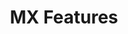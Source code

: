 ---
title: MX Features
layout: list-content-items.html
content-items:
  - type: section
    title: Access Manager
    items:
      - type: subsection
        title: Single User Without Whitelist
        items:
          - type: table
            headings:
              - text: 
              - text: MX 4.2
              - text: MX 4.4
              - text: MX 5.0
            rows:
              - cols:
                  - content: text
                    text: Mode Supported
                  - content: checked
                  - content: checked
                  - content: checked
      - type: subsection
        title: Single User with Whitelist
        items:
          - type: table
            headings:
              - text: 
              - text: MX 4.2
              - text: MX 4.4
              - text: MX 5.0
            rows:
              - cols:
                  - content: text
                    text: Set Verification Mode
                  - content: checked
                  - content: checked
                  - content: checked
              - cols:
                  - content: text
                    text: Add Application Signature
                  - content: checked
                  - content: checked
                  - content: checked
              - cols:
                  - content: text
                    text: Delete Application Signature
                  - content: checked
                  - content: checked
                  - content: checked
              - cols:
                  - content: text
                    text: Allow Application To Submit XML
                  - content: checked
                  - content: checked
                  - content: checked
              - cols:
                  - content: text
                    text: Disallow Application from Submitting XML
                  - content: checked
                  - content: checked
                  - content: checked
              - cols:
                  - content: text
                    text: Add No Whitelist Package
                  - content: checked
                  - content: checked
                  - content: checked
              - cols:
                  - content: text
                    text: Add Specified Whitelist Package(s)
                  - content: checked
                  - content: checked
                  - content: checked
              - cols:
                  - content: text
                    text: Delete No Whitelist Packages
                  - content: checked
                  - content: checked
                  - content: checked
              - cols:
                  - content: text
                    text: Delete Specified Whitelist Package(s)
                  - content: checked
                  - content: checked
                  - content: checked
              - cols:
                  - content: text
                    text: Delete All Whitelist Packages
                  - content: checked
                  - content: checked
                  - content: checked
              - cols:
                  - content: text
                    text: Full Access
                  - content: checked
                  - content: checked
                  - content: checked
              - cols:
                  - content: text
                    text: Reduced Access
                  - content: checked
                  - content: checked
                  - content: checked
  - type: section
    title: Analytics Manager
    items:
      - type: subsection
        title: Analytics
        items:
          - type: table
            headings:
              - text: 
              - text: MX 4.2
              - text: MX 4.4
              - text: MX 5.0
            rows:
              - cols:
                  - content: text
                    text: Enable
                  - content: none
                  - content: checked
                  - content: checked
              - cols:
                  - content: text
                    text: Disable
                  - content: none
                  - content: checked
                  - content: checked
      - type: subsection
        title: Transport Method
        items:
          - type: table
            headings:
              - text: 
              - text: MX 4.2
              - text: MX 4.4
              - text: MX 5.0
            rows:
              - cols:
                  - content: text
                    text: Cloud Transport
                  - content: none
                  - content: checked
                  - content: checked
              - cols:
                  - content: text
                    text: File Transport
                  - content: none
                  - content: checked
                  - content: checked
      - type: subsection
        title: GroupAction
        items:
          - type: table
            headings:
              - text: 
              - text: MX 4.2
              - text: MX 4.4
              - text: MX 5.0
            rows:
              - cols:
                  - content: text
                    text: WWAN Performance
                  - content: none
                  - content: checked
                  - content: checked
              - cols:
                  - content: text
                    text: WLAN Performance
                  - content: none
                  - content: checked
                  - content: checked
              - cols:
                  - content: text
                    text: Battery and CPU Status
                  - content: none
                  - content: checked
                  - content: checked
              - cols:
                  - content: text
                    text: System Information
                  - content: none
                  - content: checked
                  - content: checked
              - cols:
                  - content: text
                    text: GPS Information
                  - content: none
                  - content: checked
                  - content: checked
      - type: subsection
        title: Analytics Data Gathering Levels
        items:
          - type: table
            headings:
              - text: 
              - text: MX 4.2
              - text: MX 4.4
              - text: MX 5.0
            rows:
              - cols:
                  - content: text
                    text: None
                  - content: none
                  - content: checked
                  - content: checked
              - cols:
                  - content: text
                    text: Low
                  - content: none
                  - content: checked
                  - content: checked
              - cols:
                  - content: text
                    text: Medium
                  - content: none
                  - content: checked
                  - content: checked
              - cols:
                  - content: text
                    text: High
                  - content: none
                  - content: checked
                  - content: checked
  - type: section
    title: App Manager
    items:
      - type: subsection
        title: Application Management
        items:
          - type: table
            headings:
              - text: 
              - text: MX 4.2
              - text: MX 4.4
              - text: MX 5.0
            rows:
              - cols:
                  - content: text
                    text: Install Application
                  - content: checked
                  - content: checked
                  - content: checked
              - cols:
                  - content: text
                    text: Uninstall Application
                  - content: checked
                  - content: checked
                  - content: checked
              - cols:
                  - content: text
                    text: Uninstall Application
                  - content: checked
                  - content: checked
                  - content: checked
              - cols:
                  - content: text
                    text: Upgrade Application
                  - content: checked
                  - content: checked
                  - content: checked
              - cols:
                  - content: text
                    text: Set Default Launcher
                  - content: checked
                  - content: checked
                  - content: checked
              - cols:
                  - content: text
                    text: Enable Application
                  - content: checked
                  - content: checked
                  - content: checked
              - cols:
                  - content: text
                    text: Disable Application
                  - content: checked
                  - content: checked
                  - content: checked
              - cols:
                  - content: text
                    text: Clear Recent Apps List
                  - content: checked
                  - content: checked
                  - content: checked
      - type: subsection
        title: Protected List Management
        items:
          - type: table
            headings:
              - text: 
              - text: MX 4.2
              - text: MX 4.4
              - text: MX 5.0
            rows:
              - cols:
                  - content: text
                    text: Add Application to Protected List
                  - content: checked
                  - content: checked
                  - content: checked
              - cols:
                  - content: text
                    text: Remove Application from Protected List
                  - content: checked
                  - content: checked
                  - content: checked
              - cols:
                  - content: text
                    text: Remove All Applications from Protected List
                  - content: checked
                  - content: checked
                  - content: checked
      - type: subsection
        title: Application Info Management
        items:
          - type: table
            headings:
              - text: 
              - text: MX 4.2
              - text: MX 4.4
              - text: MX 5.0
            rows:
              - cols:
                  - content: text
                    text: Enable Access to App Info for All Applications
                  - content: checked
                  - content: checked
                  - content: checked
              - cols:
                  - content: text
                    text: Disable Access to App Info for All Applications
                  - content: checked
                  - content: checked
                  - content: checked
  - type: section
    title: Audio Vol Manager
    items:
      - type: subsection
        title: Mute/Vibrate State
        items:
          - type: table
            headings:
              - text: 
              - text: MX 4.2
              - text: MX 4.4
              - text: MX 5.0
            rows:
              - cols:
                  - content: text
                    text: Set the device to Mute/Vibrate/Unmute mode
                  - content: none
                  - content: checked
                  - content: checked
      - type: subsection
        title: Current Active Profile Action
        items:
          - type: table
            headings:
              - text: 
              - text: MX 4.2
              - text: MX 4.4
              - text: MX 5.0
            rows:
              - cols:
                  - content: text
                    text: Set an Audio UI Profile as the current Profile
                  - content: none
                  - content: checked
                  - content: checked
              - cols:
                  - content: text
                    text: Adjust to the Preset volume level of the current Profile
                  - content: none
                  - content: checked
                  - content: checked
              - cols:
                  - content: text
                    text: Set the FactoryPreset Profile as the current Profile
                  - content: none
                  - content: checked
                  - content: checked
      - type: subsection
        title: Audio UI Profile Actions
        items:
          - type: table
            headings:
              - text: 
              - text: MX 4.2
              - text: MX 4.4
              - text: MX 5.0
            rows:
              - cols:
                  - content: text
                    text: Add an Audio UI Profile
                  - content: none
                  - content: checked
                  - content: checked
              - cols:
                  - content: text
                    text: Remove an Audio UI Profile
                  - content: none
                  - content: checked
                  - content: checked
  - type: section
    title: Battery Manager
    items:
      - type: subsection
        title: Configure the battery decommission thresholds
        items:
          - type: table
            headings:
              - text: 
              - text: MX 4.2
              - text: MX 4.4
              - text: MX 5.0
            rows:
              - cols:
                  - content: text
                    text: Set the Battery Usage Decommissioned Threshold
                  - content: none
                  - content: checked
                  - content: checked
              - cols:
                  - content: text
                    text: Set the Battery Percentage Decommissioned Threshold
                  - content: none
                  - content: checked
                  - content: checked
  - type: section
    title: Browser Manager
    items:
      - type: subsection
        title: Configure Default Homepage
        items:
          - type: table
            headings:
              - text: 
              - text: MX 4.2
              - text: MX 4.4
              - text: MX 5.0
            rows:
              - cols:
                  - content: text
                    text: Set Default Homepage
                  - content: none
                  - content: checked
                  - content: checked
      - type: subsection
        title: Remember Passwords
        items:
          - type: table
            headings:
              - text: 
              - text: MX 4.2
              - text: MX 4.4
              - text: MX 5.0
            rows:
              - cols:
                  - content: text
                    text: Turn On
                  - content: none
                  - content: checked
                  - content: checked
              - cols:
                  - content: text
                    text: Turn Off
                  - content: none
                  - content: checked
                  - content: checked
      - type: subsection
        title: Save Form Data
        items:
          - type: table
            headings:
              - text: 
              - text: MX 4.2
              - text: MX 4.4
              - text: MX 5.0
            rows:
              - cols:
                  - content: text
                    text: Turn On
                  - content: none
                  - content: checked
                  - content: checked
              - cols:
                  - content: text
                    text: Turn Off
                  - content: none
                  - content: checked
                  - content: checked
  - type: section
    title: Camera Manager
    items:
      - type: subsection
        title: Use All Cameras
        items:
          - type: table
            headings:
              - text: 
              - text: MX 4.2
              - text: MX 4.4
              - text: MX 5.0
            rows:
              - cols:
                  - content: text
                    text: Enable
                  - content: none
                  - content: checked
                  - content: checked
              - cols:
                  - content: text
                    text: Disable
                  - content: none
                  - content: checked
                  - content: checked
      - type: subsection
        title: Use Front Cameras
        items:
          - type: table
            headings:
              - text: 
              - text: MX 4.2
              - text: MX 4.4
              - text: MX 5.0
            rows:
              - cols:
                  - content: text
                    text: Enable
                  - content: none
                  - content: checked
                  - content: checked
              - cols:
                  - content: text
                    text: Disable
                  - content: none
                  - content: checked
                  - content: checked
      - type: subsection
        title: Use Rear Cameras
        items:
          - type: table
            headings:
              - text: 
              - text: MX 4.2
              - text: MX 4.4
              - text: MX 5.0
            rows:
              - cols:
                  - content: text
                    text: Enable
                  - content: none
                  - content: checked
                  - content: checked
              - cols:
                  - content: text
                    text: Disable
                  - content: none
                  - content: checked
                  - content: checked
  - type: section
    title: Cellular Manager
    items:
      - type: subsection
        title: Data Roaming
        items:
          - type: table
            headings:
              - text: 
              - text: MX 4.2
              - text: MX 4.4
              - text: MX 5.0
            rows:
              - cols:
                  - content: text
                    text: Turn on
                  - content: none
                  - content: checked
                  - content: checked
              - cols:
                  - content: text
                    text: Turn Off
                  - content: none
                  - content: checked
                  - content: checked
              - cols:
                  - content: text
                    text: Enable
                  - content: none
                  - content: checked
                  - content: checked
              - cols:
                  - content: text
                    text: Disable
                  - content: none
                  - content: checked
                  - content: checked
      - type: subsection
        title: Background Data
        items:
          - type: table
            headings:
              - text: 
              - text: MX 4.2
              - text: MX 4.4
              - text: MX 5.0
            rows:
              - cols:
                  - content: text
                    text: Turn on
                  - content: none
                  - content: checked
                  - content: checked
              - cols:
                  - content: text
                    text: Turn Off
                  - content: none
                  - content: checked
                  - content: checked
              - cols:
                  - content: text
                    text: Enable
                  - content: none
                  - content: checked
                  - content: checked
              - cols:
                  - content: text
                    text: Disable
                  - content: none
                  - content: checked
                  - content: checked
  - type: section
    title: Certificate Manager
    items:
      - type: subsection
        title: Initialize KeyStore
        items:
          - type: table
            headings:
              - text: 
              - text: MX 4.2
              - text: MX 4.4
              - text: MX 5.0
            rows:
              - cols:
                  - content: text
                    text: Initialize Android KeyStore
                  - content: checked
                  - content: checked
                  - content: checked
      - type: subsection
        title: Install
        items:
          - type: table
            headings:
              - text: 
              - text: MX 4.2
              - text: MX 4.4
              - text: MX 5.0
            rows:
              - cols:
                  - content: text
                    text: Certificate Alias
                  - content: checked
                  - content: checked
                  - content: checked
              - cols:
                  - content: text
                    text: CA Certificate (.PEM)
                  - content: checked
                  - content: checked
                  - content: checked
              - cols:
                  - content: text
                    text: Client Certificate (.PEM)
                  - content: checked
                  - content: checked
                  - content: checked
              - cols:
                  - content: text
                    text: Client Certificate with Private key(.PFX file)
                  - content: checked
                  - content: checked
                  - content: checked
              - cols:
                  - content: text
                    text: Client Certificate with Private key(.P12 file)
                  - content: checked
                  - content: checked
                  - content: checked
              - cols:
                  - content: text
                    text: Client Certificate with Private key(.PKCS12 file)
                  - content: checked
                  - content: checked
                  - content: checked
              - cols:
                  - content: text
                    text: Reference Certificate File
                  - content: checked
                  - content: checked
                  - content: checked
              - cols:
                  - content: text
                    text: Private Key Password
                  - content: checked
                  - content: checked
                  - content: checked
              - cols:
                  - content: text
                    text: Automatically Adjust Clock
                  - content: checked
                  - content: checked
                  - content: checked
      - type: subsection
        title: Uninstall
        items:
          - type: table
            headings:
              - text: 
              - text: MX 4.2
              - text: MX 4.4
              - text: MX 5.0
            rows:
              - cols:
                  - content: text
                    text: Certificate Alias
                  - content: checked
                  - content: checked
                  - content: checked
              - cols:
                  - content: text
                    text: CA Certificate (.PEM)
                  - content: checked
                  - content: checked
                  - content: checked
              - cols:
                  - content: text
                    text: Client Certificate (.PEM)
                  - content: checked
                  - content: checked
                  - content: checked
              - cols:
                  - content: text
                    text: Client Certificate with Private key(.PFX file)
                  - content: checked
                  - content: checked
                  - content: checked
              - cols:
                  - content: text
                    text: Client Certificate with Private key(.P12 file)
                  - content: checked
                  - content: checked
                  - content: checked
              - cols:
                  - content: text
                    text: Client Certificate with Private key(.PKCS12 file)
                  - content: checked
                  - content: checked
                  - content: checked
  - type: section
    title: Clock
    items:
      - type: subsection
        title: Auto Time Configuration
        items:
          - type: table
            headings:
              - text: 
              - text: MX 4.2
              - text: MX 4.4
              - text: MX 5.0
            rows:
              - cols:
                  - content: text
                    text: Turn On
                  - content: checked
                  - content: checked
                  - content: checked
              - cols:
                  - content: text
                    text: Turn Off
                  - content: checked
                  - content: checked
                  - content: checked
              - cols:
                  - content: text
                    text: Set NTP Server
                  - content: checked
                  - content: checked
                  - content: checked
              - cols:
                  - content: text
                    text: Sync Interval
                  - content: checked
                  - content: checked
                  - content: checked
      - type: subsection
        title: Manual Time Configuration
        items:
          - type: table
            headings:
              - text: 
              - text: MX 4.2
              - text: MX 4.4
              - text: MX 5.0
            rows:
              - cols:
                  - content: text
                    text: Set date
                  - content: checked
                  - content: checked
                  - content: checked
              - cols:
                  - content: text
                    text: Set Time
                  - content: checked
                  - content: checked
                  - content: checked
              - cols:
                  - content: text
                    text: Set Timezone
                  - content: checked
                  - content: checked
                  - content: checked
  - type: section
    title: Component Manager
    items:
      - type: subsection
        title: Set the State of the Ethernet Component
        items:
          - type: table
            headings:
              - text: 
              - text: MX 4.2
              - text: MX 4.4
              - text: MX 5.0
            rows:
              - cols:
                  - content: text
                    text: Turn On
                  - content: none
                  - content: checked
                  - content: checked
              - cols:
                  - content: text
                    text: Turn Off
                  - content: none
                  - content: checked
                  - content: checked
      - type: subsection
        title: Enable or Disable Ethernet Usage
        items:
          - type: table
            headings:
              - text: 
              - text: MX 4.2
              - text: MX 4.4
              - text: MX 5.0
            rows:
              - cols:
                  - content: text
                    text: Enable
                  - content: none
                  - content: checked
                  - content: checked
              - cols:
                  - content: text
                    text: Disable
                  - content: none
                  - content: checked
                  - content: checked
  - type: section
    title: CSP Manager
    items:
      - type: subsection
        title: All
        items:
          - type: table
            headings:
              - text: 
              - text: MX 4.2
              - text: MX 4.4
              - text: MX 5.0
            rows:
              - cols:
                  - content: text
                    text: 
                  - content: checked
                  - content: checked
                  - content: checked
  - type: section
    title: DevAdmin 
    items:
      - type: subsection
        title: Screen Lock Timeout Interval
        items:
          - type: table
            headings:
              - text: 
              - text: MX 4.2
              - text: MX 4.4
              - text: MX 5.0
            rows:
              - cols:
                  - content: text
                    text: Change (1,15,30,60,120)
                  - content: none
                  - content: checked
                  - content: checked
      - type: subsection
        title: Install Apps form Unknown Sources
        items:
          - type: table
            headings:
              - text: 
              - text: MX 4.2
              - text: MX 4.4
              - text: MX 5.0
            rows:
              - cols:
                  - content: text
                    text: Turn On
                  - content: none
                  - content: checked
                  - content: checked
              - cols:
                  - content: text
                    text: Turn Off
                  - content: none
                  - content: checked
                  - content: checked
      - type: subsection
        title: Device Administration
        items:
          - type: table
            headings:
              - text: 
              - text: MX 4.2
              - text: MX 4.4
              - text: MX 5.0
            rows:
              - cols:
                  - content: text
                    text: Turn On
                  - content: none
                  - content: checked
                  - content: checked
              - cols:
                  - content: text
                    text: Turn Off
                  - content: none
                  - content: checked
                  - content: checked
  - type: section
    title: DHCP Option Manager 
    items:
      - type: subsection
        title: Host Name
        items:
          - type: table
            headings:
              - text: 
              - text: MX 4.2
              - text: MX 4.4
              - text: MX 5.0
            rows:
              - cols:
                  - content: text
                    text: Enable
                  - content: none
                  - content: checked
                  - content: checked
              - cols:
                  - content: text
                    text: Disable
                  - content: none
                  - content: checked
                  - content: checked
      - type: subsection
        title: User Class
        items:
          - type: table
            headings:
              - text: 
              - text: MX 4.2
              - text: MX 4.4
              - text: MX 5.0
            rows:
              - cols:
                  - content: text
                    text: Enable
                  - content: none
                  - content: checked
                  - content: checked
              - cols:
                  - content: text
                    text: Disable
                  - content: none
                  - content: checked
                  - content: checked
      - type: subsection
        title: Broadcast Address
        items:
          - type: table
            headings:
              - text: 
              - text: MX 4.2
              - text: MX 4.4
              - text: MX 5.0
            rows:
              - cols:
                  - content: text
                    text: Enable
                  - content: none
                  - content: checked
                  - content: checked
              - cols:
                  - content: text
                    text: Disable
                  - content: none
                  - content: checked
                  - content: checked
      - type: subsection
        title: NTP Server
        items:
          - type: table
            headings:
              - text: 
              - text: MX 4.2
              - text: MX 4.4
              - text: MX 5.0
            rows:
              - cols:
                  - content: text
                    text: Enable
                  - content: none
                  - content: checked
                  - content: checked
              - cols:
                  - content: text
                    text: Disable
                  - content: none
                  - content: checked
                  - content: checked
      - type: subsection
        title: TFTP Server Name
        items:
          - type: table
            headings:
              - text: 
              - text: MX 4.2
              - text: MX 4.4
              - text: MX 5.0
            rows:
              - cols:
                  - content: text
                    text: Enable
                  - content: none
                  - content: checked
                  - content: checked
              - cols:
                  - content: text
                    text: Disable
                  - content: none
                  - content: checked
                  - content: checked
      - type: subsection
        title: Boot File Name
        items:
          - type: table
            headings:
              - text: 
              - text: MX 4.2
              - text: MX 4.4
              - text: MX 5.0
            rows:
              - cols:
                  - content: text
                    text: Enable
                  - content: none
                  - content: checked
                  - content: checked
              - cols:
                  - content: text
                    text: Disable
                  - content: none
                  - content: checked
                  - content: checked
      - type: subsection
        title: Domain Search
        items:
          - type: table
            headings:
              - text: 
              - text: MX 4.2
              - text: MX 4.4
              - text: MX 5.0
            rows:
              - cols:
                  - content: text
                    text: Enable
                  - content: none
                  - content: checked
                  - content: checked
              - cols:
                  - content: text
                    text: Disable
                  - content: none
                  - content: checked
                  - content: checked
      - type: subsection
        title: TFTP Server Address
        items:
          - type: table
            headings:
              - text: 
              - text: MX 4.2
              - text: MX 4.4
              - text: MX 5.0
            rows:
              - cols:
                  - content: text
                    text: Enable
                  - content: none
                  - content: checked
                  - content: checked
              - cols:
                  - content: text
                    text: Disable
                  - content: none
                  - content: checked
                  - content: checked
      - type: subsection
        title: Vendor Class Identifier
        items:
          - type: table
            headings:
              - text: 
              - text: MX 4.2
              - text: MX 4.4
              - text: MX 5.0
            rows:
              - cols:
                  - content: text
                    text: Enable
                  - content: none
                  - content: none
                  - content: checked
              - cols:
                  - content: text
                    text: Disable
                  - content: none
                  - content: none
                  - content: checked
      - type: subsection
        title: Vendor Encapsulated
        items:
          - type: table
            headings:
              - text: 
              - text: MX 4.2
              - text: MX 4.4
              - text: MX 5.0
            rows:
              - cols:
                  - content: text
                    text: Enable
                  - content: none
                  - content: none
                  - content: checked
              - cols:
                  - content: text
                    text: Disable
                  - content: none
                  - content: none
                  - content: checked
      - type: subsection
        title: Vendor Specific1
        items:
          - type: table
            headings:
              - text: 
              - text: MX 4.2
              - text: MX 4.4
              - text: MX 5.0
            rows:
              - cols:
                  - content: text
                    text: Enable
                  - content: none
                  - content: none
                  - content: checked
              - cols:
                  - content: text
                    text: Disable
                  - content: none
                  - content: none
                  - content: checked
      - type: subsection
        title: Vendor Specific2
        items:
          - type: table
            headings:
              - text: 
              - text: MX 4.2
              - text: MX 4.4
              - text: MX 5.0
            rows:
              - cols:
                  - content: text
                    text: Enable
                  - content: none
                  - content: none
                  - content: checked
              - cols:
                  - content: text
                    text: Disable
                  - content: none
                  - content: none
                  - content: checked
  - type: section
    title: Display Manager 
    items:
      - type: subsection
        title: Set the Screen Off Timeout Interval
        items:
          - type: table
            headings:
              - text: 
              - text: MX 4.2
              - text: MX 4.4
              - text: MX 5.0
            rows:
              - cols:
                  - content: text
                    text: Change (15,30,...)
                  - content: none
                  - content: checked
                  - content: checked
              - cols:
                  - content: text
                    text: Do not change interval
                  - content: none
                  - content: checked
                  - content: checked
      - type: subsection
        title: Screen Shot Usage
        items:
          - type: table
            headings:
              - text: 
              - text: MX 4.2
              - text: MX 4.4
              - text: MX 5.0
            rows:
              - cols:
                  - content: text
                    text: Enable
                  - content: none
                  - content: none
                  - content: checked
              - cols:
                  - content: text
                    text: Disable
                  - content: none
                  - content: none
                  - content: checked
  - type: section
    title: Encrypt Manager 
    items:
      - type: subsection
        title: Key Management
        items:
          - type: table
            headings:
              - text: 
              - text: MX 4.2
              - text: MX 4.4
              - text: MX 5.0
            rows:
              - cols:
                  - content: text
                    text: Install Key
                  - content: none
                  - content: checked
                  - content: checked
              - cols:
                  - content: text
                    text: Revoke Key
                  - content: none
                  - content: checked
                  - content: checked
      - type: subsection
        title: EFS(Encrypted File System) Management
        items:
          - type: table
            headings:
              - text: 
              - text: MX 4.2
              - text: MX 4.4
              - text: MX 5.0
            rows:
              - cols:
                  - content: text
                    text: Create EFS
                  - content: none
                  - content: checked
                  - content: checked
              - cols:
                  - content: text
                    text: Delete EFS
                  - content: none
                  - content: checked
                  - content: checked
      - type: subsection
        title: SD Card Management
        items:
          - type: table
            headings:
              - text: 
              - text: MX 4.2
              - text: MX 4.4
              - text: MX 5.0
            rows:
              - cols:
                  - content: text
                    text: Encrypt SD Card
                  - content: none
                  - content: checked
                  - content: checked
              - cols:
                  - content: text
                    text: Format SD Card
                  - content: none
                  - content: checked
                  - content: checked
  - type: section
    title: GPRS Manager 
    items:
      - type: subsection
        title: APN Actions
        items:
          - type: table
            headings:
              - text: 
              - text: MX 4.2
              - text: MX 4.4
              - text: MX 5.0
            rows:
              - cols:
                  - content: text
                    text: Add/Replace
                  - content: none
                  - content: checked
                  - content: checked
              - cols:
                  - content: text
                    text: Remove Existing
                  - content: none
                  - content: checked
                  - content: checked
              - cols:
                  - content: text
                    text: Remove All
                  - content: none
                  - content: checked
                  - content: checked
      - type: subsection
        title: APN Settings
        items:
          - type: table
            headings:
              - text: 
              - text: MX 4.2
              - text: MX 4.4
              - text: MX 5.0
            rows:
              - cols:
                  - content: text
                    text: Carrier
                  - content: none
                  - content: checked
                  - content: checked
              - cols:
                  - content: text
                    text: APN Name
                  - content: none
                  - content: checked
                  - content: checked
              - cols:
                  - content: text
                    text: Replace
                  - content: none
                  - content: checked
                  - content: checked
              - cols:
                  - content: text
                    text: Make Default
                  - content: none
                  - content: checked
                  - content: checked
              - cols:
                  - content: text
                    text: Access Point
                  - content: none
                  - content: checked
                  - content: checked
              - cols:
                  - content: text
                    text: User Name
                  - content: none
                  - content: checked
                  - content: checked
              - cols:
                  - content: text
                    text: Password
                  - content: none
                  - content: checked
                  - content: checked
  - type: section
    title: Intent Manager 
    items:
      - type: subsection
        title: Intent Types
        items:
          - type: table
            headings:
              - text: 
              - text: MX 4.2
              - text: MX 4.4
              - text: MX 5.0
            rows:
              - cols:
                  - content: text
                    text: Start Activity
                  - content: none
                  - content: checked
                  - content: checked
              - cols:
                  - content: text
                    text: Start Service
                  - content: none
                  - content: checked
                  - content: checked
              - cols:
                  - content: text
                    text: Broadcast
                  - content: none
                  - content: checked
                  - content: checked
      - type: subsection
        title: Intent Details
        items:
          - type: table
            headings:
              - text: 
              - text: MX 4.2
              - text: MX 4.4
              - text: MX 5.0
            rows:
              - cols:
                  - content: text
                    text: Android Action Name
                  - content: none
                  - content: checked
                  - content: checked
              - cols:
                  - content: text
                    text: URI
                  - content: none
                  - content: checked
                  - content: checked
              - cols:
                  - content: text
                    text: File
                  - content: none
                  - content: checked
                  - content: checked
              - cols:
                  - content: text
                    text: Mime Type
                  - content: none
                  - content: checked
                  - content: checked
              - cols:
                  - content: text
                    text: Package Name
                  - content: none
                  - content: checked
                  - content: checked
              - cols:
                  - content: text
                    text: Class Name
                  - content: none
                  - content: checked
                  - content: checked
      - type: subsection
        title: Intent Extras Types
        items:
          - type: table
            headings:
              - text: 
              - text: MX 4.2
              - text: MX 4.4
              - text: MX 5.0
            rows:
              - cols:
                  - content: text
                    text: Standard Integer
                  - content: none
                  - content: checked
                  - content: checked
              - cols:
                  - content: text
                    text: Character
                  - content: none
                  - content: checked
                  - content: checked
              - cols:
                  - content: text
                    text: Character Sequence
                  - content: none
                  - content: checked
                  - content: checked
              - cols:
                  - content: text
                    text: Floating Point
                  - content: none
                  - content: checked
                  - content: checked
              - cols:
                  - content: text
                    text: Long Integer
                  - content: none
                  - content: checked
                  - content: checked
              - cols:
                  - content: text
                    text: Boolean
                  - content: none
                  - content: checked
                  - content: checked
              - cols:
                  - content: text
                    text: Short
                  - content: none
                  - content: checked
                  - content: checked
              - cols:
                  - content: text
                    text: Double Precision Floating Point
                  - content: none
                  - content: checked
                  - content: checked
              - cols:
                  - content: text
                    text: String
                  - content: none
                  - content: checked
                  - content: checked
              - cols:
                  - content: text
                    text: String Byte Integer
                  - content: none
                  - content: checked
                  - content: checked
  - type: section
    title: KeyMapping Manager 
    items:
      - type: subsection
        title: Add
        items:
          - type: table
            headings:
              - text: 
              - text: MX 4.2
              - text: MX 4.4
              - text: MX 5.0
            rows:
              - cols:
                  - content: text
                    text: Key Code Key Mapping to a Table
                  - content: none
                  - content: checked
                  - content: checked
              - cols:
                  - content: text
                    text: Trigger Key Mapping to a Table
                  - content: none
                  - content: checked
                  - content: checked
              - cols:
                  - content: text
                    text: Intent Key Mapping to a Table
                  - content: none
                  - content: checked
                  - content: checked
      - type: subsection
        title: Remove
        items:
          - type: table
            headings:
              - text: 
              - text: MX 4.2
              - text: MX 4.4
              - text: MX 5.0
            rows:
              - cols:
                  - content: text
                    text: All Key Mappings from All Tables
                  - content: none
                  - content: checked
                  - content: checked
  - type: section
    title: License Manager 
    items:
        - type: table
          headings:
            - text: 
            - text: MX 4.2
            - text: MX 4.4
            - text: MX 5.0
          rows:
            - cols:
                - content: text
                  text: Add License from BLOB
                - content: none
                - content: checked
                - content: checked
            - cols:
                - content: text
                  text: Add License from referenced File
                - content: none
                - content: checked
                - content: checked
            - cols:
                - content: text
                  text: Remove License by name
                - content: none
                - content: checked
                - content: checked
  - type: section
    title: Persist Manager 
    items:
      - type: subsection
        title: Persist Actions
        items:
          - type: table
            headings:
              - text: 
              - text: MX 4.2
              - text: MX 4.4
              - text: MX 5.0
            rows:
              - cols:
                  - content: text
                    text: Make current XML persistent
                  - content: checked
                  - content: checked
                  - content: checked
              - cols:
                  - content: text
                    text: Remove persistent XML
                  - content: checked
                  - content: checked
                  - content: checked
              - cols:
                  - content: text
                    text: Enable the specified persistent profile
                  - content: checked
                  - content: checked
                  - content: checked
              - cols:
                  - content: text
                    text: Disable the specified persistent profile
                  - content: checked
                  - content: checked
                  - content: checked
  - type: section
    title: PowerKey Manager 
    items:
      - type: subsection
        title: Airplane Mode Power Key Menu Option
        items:
          - type: table
            headings:
              - text: 
              - text: MX 4.2
              - text: MX 4.4
              - text: MX 5.0
            rows:
              - cols:
                  - content: text
                    text: Show Menu Option
                  - content: none
                  - content: checked
                  - content: checked
              - cols:
                  - content: text
                    text: Do not Show Menu Option
                  - content: none
                  - content: checked
                  - content: checked
      - type: subsection
        title: Touch Panel Power Key Menu Option
        items:
          - type: table
            headings:
              - text: 
              - text: MX 4.2
              - text: MX 4.4
              - text: MX 5.0
            rows:
              - cols:
                  - content: text
                    text: Show Menu Option
                  - content: none
                  - content: checked
                  - content: checked
              - cols:
                  - content: text
                    text: Do not Show Menu Option
                  - content: none
                  - content: checked
                  - content: checked
      - type: subsection
        title: Safe Mode Power Key Menu Option
        items:
          - type: table
            headings:
              - text: 
              - text: MX 4.2
              - text: MX 4.4
              - text: MX 5.0
            rows:
              - cols:
                  - content: text
                    text: Show Menu Option
                  - content: none
                  - content: checked
                  - content: checked
              - cols:
                  - content: text
                    text: Do not Show Menu Option
                  - content: none
                  - content: checked
                  - content: checked
      - type: subsection
        title: Auto Screen Lock
        items:
          - type: table
            headings:
              - text: 
              - text: MX 4.2
              - text: MX 4.4
              - text: MX 5.0
            rows:
              - cols:
                  - content: text
                    text: Turn On
                  - content: none
                  - content: checked
                  - content: checked
              - cols:
                  - content: text
                    text: Turn Off
                  - content: none
                  - content: checked
                  - content: checked
  - type: section
    title: Power Manager 
    items:
      - type: subsection
        title: Device Action
        items:
          - type: table
            headings:
              - text: 
              - text: MX 4.2
              - text: MX 4.4
              - text: MX 5.0
            rows:
              - cols:
                  - content: text
                    text: Sleep
                  - content: checked
                  - content: checked
                  - content: checked
              - cols:
                  - content: text
                    text: Reboot
                  - content: checked
                  - content: checked
                  - content: checked
              - cols:
                  - content: text
                    text: Enterprise Reset
                  - content: checked
                  - content: checked
                  - content: checked
              - cols:
                  - content: text
                    text: Factory Reset
                  - content: checked
                  - content: checked
                  - content: checked
              - cols:
                  - content: text
                    text: Full Device Wipe
                  - content: checked
                  - content: checked
                  - content: checked
              - cols:
                  - content: text
                    text: OsUpdate
                  - content: checked
                  - content: checked
                  - content: checked
  - type: section
    title: SD Card Manager 
    items:
      - type: subsection
        title: SD Card Usage
        items:
          - type: table
            headings:
              - text: 
              - text: MX 4.2
              - text: MX 4.4
              - text: MX 5.0
            rows:
              - cols:
                  - content: text
                    text: Enable
                  - content: none
                  - content: checked
                  - content: checked
              - cols:
                  - content: text
                    text: Disable
                  - content: none
                  - content: checked
                  - content: checked
  - type: section
    title: Settings Manager 
    items:
      - type: subsection
        title: Enterprise Reset
        items:
          - type: table
            headings:
              - text: 
              - text: MX 4.2
              - text: MX 4.4
              - text: MX 5.0
            rows:
              - cols:
                  - content: text
                    text: Enable
                  - content: none
                  - content: checked
                  - content: checked
              - cols:
                  - content: text
                    text: Disable
                  - content: none
                  - content: checked
                  - content: checked
      - type: subsection
        title: WiFi
        items:
          - type: table
            headings:
              - text: 
              - text: MX 4.2
              - text: MX 4.4
              - text: MX 5.0
            rows:
              - cols:
                  - content: text
                    text: Enable
                  - content: none
                  - content: checked
                  - content: checked
              - cols:
                  - content: text
                    text: Disable
                  - content: none
                  - content: checked
                  - content: checked
      - type: subsection
        title: Unknown Sources
        items:
          - type: table
            headings:
              - text: 
              - text: MX 4.2
              - text: MX 4.4
              - text: MX 5.0
            rows:
              - cols:
                  - content: text
                    text: Enable
                  - content: none
                  - content: checked
                  - content: checked
              - cols:
                  - content: text
                    text: Disable
                  - content: none
                  - content: checked
                  - content: checked
      - type: subsection
        title: Airplane Mode
        items:
          - type: table
            headings:
              - text: 
              - text: MX 4.2
              - text: MX 4.4
              - text: MX 5.0
            rows:
              - cols:
                  - content: text
                    text: Enable
                  - content: none
                  - content: checked
                  - content: checked
              - cols:
                  - content: text
                    text: Disable
                  - content: none
                  - content: checked
                  - content: checked
      - type: subsection
        title: Access Apps Section
        items:
          - type: table
            headings:
              - text: 
              - text: MX 4.2
              - text: MX 4.4
              - text: MX 5.0
            rows:
              - cols:
                  - content: text
                    text: Enable
                  - content: none
                  - content: checked
                  - content: checked
              - cols:
                  - content: text
                    text: Disable
                  - content: none
                  - content: checked
                  - content: checked
  - type: section
    title: Touch Manager 
    items:
      - type: subsection
        title: TouchAction
        items:
          - type: table
            headings:
              - text: 
              - text: MX 4.2
              - text: MX 4.4
              - text: MX 5.0
            rows:
              - cols:
                  - content: text
                    text: Stylus and Finger
                  - content: checked
                  - content: checked
                  - content: checked
              - cols:
                  - content: text
                    text: Glove and Finger
                  - content: checked
                  - content: checked
                  - content: checked
  - type: section
    title: UI Manager 
    items:
      - type: subsection
        title: Clipboard Management
        items:
          - type: table
            headings:
              - text: 
              - text: MX 4.2
              - text: MX 4.4
              - text: MX 5.0
            rows:
              - cols:
                  - content: text
                    text: Enable Usage
                  - content: none
                  - content: checked
                  - content: checked
              - cols:
                  - content: text
                    text: Disable Usage
                  - content: none
                  - content: checked
                  - content: checked
              - cols:
                  - content: text
                    text: Clear Clipboard - True
                  - content: none
                  - content: checked
                  - content: checked
              - cols:
                  - content: text
                    text: Clear Clipboard - False
                  - content: none
                  - content: checked
                  - content: checked
      - type: subsection
        title: Auto Correct
        items:
          - type: table
            headings:
              - text: 
              - text: MX 4.2
              - text: MX 4.4
              - text: MX 5.0
            rows:
              - cols:
                  - content: text
                    text: Enable
                  - content: none
                  - content: checked
                  - content: checked
              - cols:
                  - content: text
                    text: Disable
                  - content: none
                  - content: checked
                  - content: checked
      - type: subsection
        title: Home Key
        items:
          - type: table
            headings:
              - text: 
              - text: MX 4.2
              - text: MX 4.4
              - text: MX 5.0
            rows:
              - cols:
                  - content: text
                    text: Enable
                  - content: none
                  - content: checked
                  - content: checked
              - cols:
                  - content: text
                    text: Disable
                  - content: none
                  - content: checked
                  - content: checked
      - type: subsection
        title: Bluetooth Paring Popup
        items:
          - type: table
            headings:
              - text: 
              - text: MX 4.2
              - text: MX 4.4
              - text: MX 5.0
            rows:
              - cols:
                  - content: text
                    text: Enable
                  - content: none
                  - content: checked
                  - content: checked
              - cols:
                  - content: text
                    text: Disable
                  - content: none
                  - content: checked
                  - content: checked
      - type: subsection
        title: Set Current Locale
        items:
          - type: table
            headings:
              - text: 
              - text: MX 4.2
              - text: MX 4.4
              - text: MX 5.0
            rows:
              - cols:
                  - content: text
                    text: Canada
                  - content: none
                  - content: checked
                  - content: checked
              - cols:
                  - content: text
                    text: Canada French
                  - content: none
                  - content: checked
                  - content: checked
              - cols:
                  - content: text
                    text: China
                  - content: none
                  - content: checked
                  - content: checked
              - cols:
                  - content: text
                    text: English
                  - content: none
                  - content: checked
                  - content: checked
              - cols:
                  - content: text
                    text: France
                  - content: none
                  - content: checked
                  - content: checked
              - cols:
                  - content: text
                    text: French
                  - content: none
                  - content: checked
                  - content: checked
              - cols:
                  - content: text
                    text: German
                  - content: none
                  - content: checked
                  - content: checked
              - cols:
                  - content: text
                    text: Germany
                  - content: none
                  - content: checked
                  - content: checked
              - cols:
                  - content: text
                    text: Italian
                  - content: none
                  - content: checked
                  - content: checked
              - cols:
                  - content: text
                    text: Italy
                  - content: none
                  - content: checked
                  - content: checked
              - cols:
                  - content: text
                    text: Japan
                  - content: none
                  - content: checked
                  - content: checked
              - cols:
                  - content: text
                    text: Japanese
                  - content: none
                  - content: checked
                  - content: checked
              - cols:
                  - content: text
                    text: Korea
                  - content: none
                  - content: checked
                  - content: checked
              - cols:
                  - content: text
                    text: Korean
                  - content: none
                  - content: checked
                  - content: checked
              - cols:
                  - content: text
                    text: PRC
                  - content: none
                  - content: checked
                  - content: checked
              - cols:
                  - content: text
                    text: Simplified Chinese
                  - content: none
                  - content: checked
                  - content: checked
              - cols:
                  - content: text
                    text: Traditional Chinese
                  - content: none
                  - content: checked
                  - content: checked
              - cols:
                  - content: text
                    text: UK
                  - content: none
                  - content: checked
                  - content: checked
              - cols:
                  - content: text
                    text: US
                  - content: none
                  - content: checked
                  - content: checked
      - type: subsection
        title: Define Input Method
        items:
          - type: table
            headings:
              - text: 
              - text: MX 4.2
              - text: MX 4.4
              - text: MX 5.0
            rows:
              - cols:
                  - content: text
                    text: English
                  - content: none
                  - content: checked
                  - content: checked
              - cols:
                  - content: text
                    text: Japanese
                  - content: none
                  - content: checked
                  - content: checked
              - cols:
                  - content: text
                    text: Chinese
                  - content: none
                  - content: checked
                  - content: checked
              - cols:
                  - content: text
                    text: User Defined
                  - content: none
                  - content: checked
                  - content: checked
      - type: subsection
        title: User Defined Input Method Specifics
        items:
          - type: table
            headings:
              - text: 
              - text: MX 4.2
              - text: MX 4.4
              - text: MX 5.0
            rows:
              - cols:
                  - content: text
                    text: Package Name of Input Method
                  - content: none
                  - content: checked
                  - content: checked
              - cols:
                  - content: text
                    text: Class Name of Input Method
                  - content: none
                  - content: checked
                  - content: checked
  - type: section
    title: USB Manager 
    items:
      - type: subsection
        title: USB Module Usage
        items:
          - type: table
            headings:
              - text: 
              - text: MX 4.2
              - text: MX 4.4
              - text: MX 5.0
            rows:
              - cols:
                  - content: text
                    text: Enable
                  - content: checked
                  - content: checked
                  - content: checked
              - cols:
                  - content: text
                    text: Disable
                  - content: checked
                  - content: checked
                  - content: checked
      - type: subsection
        title: USB External Storage Usage
        items:
          - type: table
            headings:
              - text: 
              - text: MX 4.2
              - text: MX 4.4
              - text: MX 5.0
            rows:
              - cols:
                  - content: text
                    text: Enable
                  - content: checked
                  - content: checked
                  - content: checked
              - cols:
                  - content: text
                    text: Disable
                  - content: checked
                  - content: checked
                  - content: checked
      - type: subsection
        title: USB ADB Usage
        items:
          - type: table
            headings:
              - text: 
              - text: MX 4.2
              - text: MX 4.4
              - text: MX 5.0
            rows:
              - cols:
                  - content: text
                    text: Enable
                  - content: checked
                  - content: checked
                  - content: checked
              - cols:
                  - content: text
                    text: Disable
                  - content: checked
                  - content: checked
                  - content: checked
      - type: subsection
        title: Access device storage from PC via All USB Methods
        items:
          - type: table
            headings:
              - text: 
              - text: MX 4.2
              - text: MX 4.4
              - text: MX 5.0
            rows:
              - cols:
                  - content: text
                    text: Enable
                  - content: checked
                  - content: checked
                  - content: checked
              - cols:
                  - content: text
                    text: Disable
                  - content: checked
                  - content: checked
                  - content: checked
      - type: subsection
        title: Access device storage from PC via USB UMS
        items:
          - type: table
            headings:
              - text: 
              - text: MX 4.2
              - text: MX 4.4
              - text: MX 5.0
            rows:
              - cols:
                  - content: text
                    text: Enable
                  - content: checked
                  - content: checked
                  - content: checked
              - cols:
                  - content: text
                    text: Disable
                  - content: checked
                  - content: checked
                  - content: checked
      - type: subsection
        title: Access device storage from PC via USB MTP
        items:
          - type: table
            headings:
              - text: 
              - text: MX 4.2
              - text: MX 4.4
              - text: MX 5.0
            rows:
              - cols:
                  - content: text
                    text: Enable
                  - content: checked
                  - content: checked
                  - content: checked
              - cols:
                  - content: text
                    text: Disable
                  - content: checked
                  - content: checked
                  - content: checked
      - type: subsection
        title: Access device storage from PC via USB PTP
        items:
          - type: table
            headings:
              - text: 
              - text: MX 4.2
              - text: MX 4.4
              - text: MX 5.0
            rows:
              - cols:
                  - content: text
                    text: Enable
                  - content: checked
                  - content: checked
                  - content: checked
              - cols:
                  - content: text
                    text: Disable
                  - content: checked
                  - content: checked
                  - content: checked
  - type: section
    title: Wi-Fi Manager 
    items:
      - type: subsection
        title: System Settings
        items:
          - type: table
            headings:
              - text: 
              - text: MX 4.2
              - text: MX 4.4
              - text: MX 5.0
            rows:
              - cols:
                  - content: text
                    text: Wi-Fi Enable
                  - content: checked
                  - content: checked
                  - content: checked
              - cols:
                  - content: text
                    text: Wi-Fi Disable
                  - content: checked
                  - content: checked
                  - content: checked
              - cols:
                  - content: text
                    text: Network Notification
                  - content: checked
                  - content: checked
                  - content: checked
              - cols:
                  - content: text
                    text: Sleep Policy
                  - content: checked
                  - content: checked
                  - content: checked
      - type: subsection
        title: Regulatory
        items:
          - type: table
            headings:
              - text: 
              - text: MX 4.2
              - text: MX 4.4
              - text: MX 5.0
            rows:
              - cols:
                  - content: text
                    text: Country Selection
                  - content: checked
                  - content: checked
                  - content: checked
      - type: subsection
        title: Regulatory
        items:
          - type: table
            headings:
              - text: 
              - text: MX 4.2
              - text: MX 4.4
              - text: MX 5.0
            rows:
              - cols:
                  - content: text
                    text: Band Selection
                  - content: checked
                  - content: checked
                  - content: checked
              - cols:
                  - content: text
                    text: Wi-Fi Channels
                  - content: checked
                  - content: checked
                  - content: checked
      - type: subsection
        title: Network Action
        items:
          - type: table
            headings:
              - text: 
              - text: MX 4.2
              - text: MX 4.4
              - text: MX 5.0
            rows:
              - cols:
                  - content: text
                    text: Add a New Open Network
                  - content: checked
                  - content: checked
                  - content: checked
              - cols:
                  - content: text
                    text: Add a New WPA/PSK Network
                  - content: checked
                  - content: checked
                  - content: checked
              - cols:
                  - content: text
                    text: Add a New PEAP/MSCHAPV2 Network
                  - content: checked
                  - content: checked
                  - content: checked
              - cols:
                  - content: text
                    text: Add a New EAP/TLS Network
                  - content: checked
                  - content: checked
                  - content: checked
              - cols:
                  - content: text
                    text: Remove a Network
                  - content: checked
                  - content: checked
                  - content: checked
              - cols:
                  - content: text
                    text: Connect to a Network
                  - content: checked
                  - content: checked
                  - content: checked
              - cols:
                  - content: text
                    text: Disconnect from a Network
                  - content: checked
                  - content: checked
                  - content: checked
              - cols:
                  - content: text
                    text: Enable a Network
                  - content: checked
                  - content: checked
                  - content: checked
              - cols:
                  - content: text
                    text: Disable a Network
                  - content: checked
                  - content: checked
                  - content: checked
              - cols:
                  - content: text
                    text: Remove all Networks
                  - content: checked
                  - content: checked
                  - content: checked
      - type: subsection
        title: Wi-Fi Profiles
        items:
          - type: table
            headings:
              - text: 
              - text: MX 4.2
              - text: MX 4.4
              - text: MX 5.0
            rows:
              - cols:
                  - content: text
                    text: SSID
                  - content: checked
                  - content: checked
                  - content: checked
              - cols:
                  - content: text
                    text: Security Mode
                  - content: checked
                  - content: checked
                  - content: checked
              - cols:
                  - content: text
                    text: DHCP
                  - content: checked
                  - content: checked
                  - content: checked
              - cols:
                  - content: text
                    text: Proxy
                  - content: checked
                  - content: checked
                  - content: checked
      - type: subsection
        title: WPA Mode
        items:
          - type: table
            headings:
              - text: 
              - text: MX 4.2
              - text: MX 4.4
              - text: MX 5.0
            rows:
              - cols:
                  - content: text
                    text: Open
                  - content: checked
                  - content: checked
                  - content: checked
              - cols:
                  - content: text
                    text: WPA PSK
                  - content: checked
                  - content: checked
                  - content: checked
              - cols:
                  - content: text
                    text: WPA2 PSK
                  - content: checked
                  - content: checked
                  - content: checked
              - cols:
                  - content: text
                    text: WPA/WPA2 PSK
                  - content: checked
                  - content: checked
                  - content: checked
              - cols:
                  - content: text
                    text: Static WEP
                  - content: checked
                  - content: checked
                  - content: checked
      - type: subsection
        title: Authentication Mode
        items:
          - type: table
            headings:
              - text: 
              - text: MX 4.2
              - text: MX 4.4
              - text: MX 5.0
            rows:
              - cols:
                  - content: text
                    text: EAP-TLS
                  - content: checked
                  - content: checked
                  - content: checked
              - cols:
                  - content: text
                    text: EAP-FAST-GTC
                  - content: checked
                  - content: checked
                  - content: checked
              - cols:
                  - content: text
                    text: EAP-FAST-MSCHAPV2
                  - content: checked
                  - content: checked
                  - content: checked
              - cols:
                  - content: text
                    text: EAP-TTLS-PAP
                  - content: checked
                  - content: checked
                  - content: checked
              - cols:
                  - content: text
                    text: EAP-TTLS-MSCHAP
                  - content: checked
                  - content: checked
                  - content: checked
              - cols:
                  - content: text
                    text: EAP-TTLS-MSCHAPV2
                  - content: checked
                  - content: checked
                  - content: checked
              - cols:
                  - content: text
                    text: LEAP
                  - content: checked
                  - content: checked
                  - content: checked
              - cols:
                  - content: text
                    text: PEAP-MSCHAPV2
                  - content: checked
                  - content: checked
                  - content: checked
              - cols:
                  - content: text
                    text: PEAP-GTC
                  - content: checked
                  - content: checked
                  - content: checked
      - type: subsection
        title: Encryption Details
        items:
          - type: table
            headings:
              - text: 
              - text: MX 4.2
              - text: MX 4.4
              - text: MX 5.0
            rows:
              - cols:
                  - content: text
                    text: Encryption Type
                  - content: checked
                  - content: checked
                  - content: checked
              - cols:
                  - content: text
                    text: Passphrase - Hex key
                  - content: checked
                  - content: checked
                  - content: checked
      - type: subsection
        title: Authentication Details
        items:
          - type: table
            headings:
              - text: 
              - text: MX 4.2
              - text: MX 4.4
              - text: MX 5.0
            rows:
              - cols:
                  - content: text
                    text: Identity
                  - content: checked
                  - content: checked
                  - content: checked
              - cols:
                  - content: text
                    text: Password
                  - content: checked
                  - content: checked
                  - content: checked
              - cols:
                  - content: text
                    text: Anonymous Identity
                  - content: checked
                  - content: checked
                  - content: checked
              - cols:
                  - content: text
                    text: Server Certificate
                  - content: checked
                  - content: checked
                  - content: checked
              - cols:
                  - content: text
                    text: Client Certificate
                  - content: checked
                  - content: checked
                  - content: checked
      - type: subsection
        title: Diagnostic Options
        items:
          - type: table
            headings:
              - text: 
              - text: MX 4.2
              - text: MX 4.4
              - text: MX 5.0
            rows:
              - cols:
                  - content: text
                    text: Fusion Advanced Logging
                  - content: checked
                  - content: checked
                  - content: checked
      - type: subsection
        title: Diagnostic Options
        items:
          - type: table
            headings:
              - text: 
              - text: MX 4.2
              - text: MX 4.4
              - text: MX 5.0
            rows:
              - cols:
                  - content: text
                    text: AutoTimeConfig
                  - content: checked
                  - content: checked
                  - content: checked
              - cols:
                  - content: text
                    text: Hyper Fast Secure Roam
                  - content: checked
                  - content: checked
                  - content: checked
              - cols:
                  - content: text
                    text: CCKM
                  - content: checked
                  - content: checked
                  - content: checked
              - cols:
                  - content: text
                    text: Fast Transition Roam Algorithm
                  - content: checked
                  - content: checked
                  - content: checked
              - cols:
                  - content: text
                    text: Fast Transition Resource Request
                  - content: checked
                  - content: checked
                  - content: checked
              - cols:
                  - content: text
                    text: Opportunistic Key Caching
                  - content: checked
                  - content: checked
                  - content: checked
              - cols:
                  - content: text
                    text: PMKID Caching
                  - content: checked
                  - content: checked
                  - content: checked
              - cols:
                  - content: text
                    text: Pre-Authentication
                  - content: checked
                  - content: checked
                  - content: checked
              - cols:
                  - content: text
                    text: PowerSave
                  - content: checked
                  - content: checked
                  - content: checked
              - cols:
                  - content: text
                    text: Advanced Logging
                  - content: checked
                  - content: checked
                  - content: checked
              - cols:
                  - content: text
                    text: FIPS
                  - content: checked
                  - content: checked
                  - content: checked
              - cols:
                  - content: text
                    text: Restricted Settings UI
                  - content: checked
                  - content: checked
                  - content: checked
              - cols:
                  - content: text
                    text: Radio Resource Measurement(802.​11K)
                  - content: checked
                  - content: checked
                  - content: checked
              - cols:
                  - content: text
                    text: Management Frame Protection Mode(802.​11w)
                  - content: checked
                  - content: checked
                  - content: checked
              - cols:
                  - content: text
                    text: Band Preference
                  - content: checked
                  - content: checked
                  - content: checked
              - cols:
                  - content: text
                    text: FTOverTheDS
                  - content: checked
                  - content: checked
                  - content: checked
              - cols:
                  - content: text
                    text: AggregatedFT
                  - content: checked
                  - content: checked
                  - content: checked
              - cols:
                  - content: text
                    text: ScanAssist
                  - content: checked
                  - content: checked
                  - content: checked
              - cols:
                  - content: text
                    text: Coverage Hole Detection
                  - content: checked
                  - content: checked
                  - content: checked
              - cols:
                  - content: text
                    text: Sub-Net Roam
                  - content: checked
                  - content: checked
                  - content: checked
              - cols:
                  - content: text
                    text: WANCountry
                  - content: checked
                  - content: checked
                  - content: checked
  - type: section
    title: Wireless Manager
    items:
      - type: subsection
        title: Bluetooth
        items:
          - type: table
            headings:
              - text: 
              - text: MX 4.2
              - text: MX 4.4
              - text: MX 5.0
            rows:
              - cols:
                  - content: text
                    text: Enable
                  - content: checked
                  - content: checked
                  - content: checked
              - cols:
                  - content: text
                    text: Disable
                  - content: checked
                  - content: checked
                  - content: checked
              - cols:
                  - content: text
                    text: Turn On
                  - content: checked
                  - content: checked
                  - content: checked
              - cols:
                  - content: text
                    text: Turn Off
                  - content: checked
                  - content: checked
                  - content: checked
      - type: subsection
        title: NFC
        items:
          - type: table
            headings:
              - text: 
              - text: MX 4.2
              - text: MX 4.4
              - text: MX 5.0
            rows:
              - cols:
                  - content: text
                    text: Turn On
                  - content: checked
                  - content: checked
                  - content: checked
              - cols:
                  - content: text
                    text: Turn Off
                  - content: checked
                  - content: checked
                  - content: checked
      - type: subsection
        title: GPS
        items:
          - type: table
            headings:
              - text: 
              - text: MX 4.2
              - text: MX 4.4
              - text: MX 5.0
            rows:
              - cols:
                  - content: text
                    text: Turn On
                  - content: checked
                  - content: checked
                  - content: checked
              - cols:
                  - content: text
                    text: Turn Off
                  - content: checked
                  - content: checked
                  - content: checked
      - type: subsection
        title: WWAN
        items:
          - type: table
            headings:
              - text: 
              - text: MX 4.2
              - text: MX 4.4
              - text: MX 5.0
            rows:
              - cols:
                  - content: text
                    text: Turn On
                  - content: checked
                  - content: checked
                  - content: checked
              - cols:
                  - content: text
                    text: Turn Off
                  - content: checked
                  - content: checked
                  - content: checked
  - type: section
    title: XML Manager
    items:
      - type: subsection
        title: XML Processing Mode
        items:
          - type: table
            headings:
              - text: 
              - text: MX 4.2
              - text: MX 4.4
              - text: MX 5.0
            rows:
              - cols:
                  - content: text
                    text: Execute all to end
                  - content: checked
                  - content: checked
                  - content: checked
              - cols:
                  - content: text
                    text: Execute until error, then stop
                  - content: checked
                  - content: checked
                  - content: checked
              - cols:
                  - content: text
                    text: Try until error, then Skip to Catch
                  - content: checked
                  - content: checked
                  - content: checked
              - cols:
                  - content: text
                    text: Catch error, Execute remainder
                  - content: checked
                  - content: checked
                  - content: checked

---           